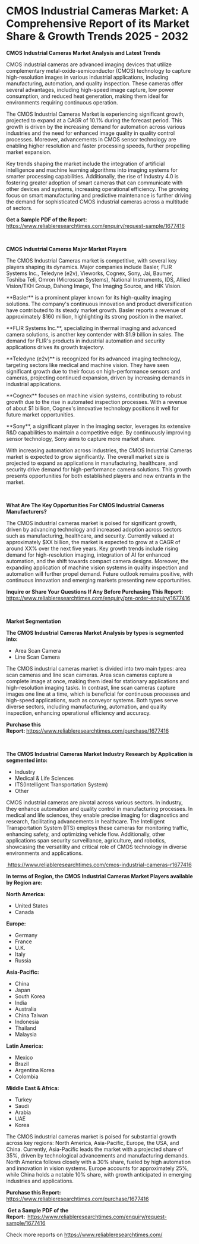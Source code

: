 <p><h1>CMOS Industrial Cameras Market: A Comprehensive Report of its Market Share & Growth Trends 2025 - 2032</h1></p><p><strong>CMOS Industrial Cameras Market Analysis and Latest Trends</strong></p>
<p><p>CMOS industrial cameras are advanced imaging devices that utilize complementary metal-oxide-semiconductor (CMOS) technology to capture high-resolution images in various industrial applications, including manufacturing, automation, and quality inspection. These cameras offer several advantages, including high-speed image capture, low power consumption, and reduced heat generation, making them ideal for environments requiring continuous operation.</p><p>The CMOS Industrial Cameras Market is experiencing significant growth, projected to expand at a CAGR of 10.1% during the forecast period. This growth is driven by the increasing demand for automation across various industries and the need for enhanced image quality in quality control processes. Moreover, advancements in CMOS sensor technology are enabling higher resolution and faster processing speeds, further propelling market expansion.</p><p>Key trends shaping the market include the integration of artificial intelligence and machine learning algorithms into imaging systems for smarter processing capabilities. Additionally, the rise of Industry 4.0 is fostering greater adoption of smart cameras that can communicate with other devices and systems, increasing operational efficiency. The growing focus on smart manufacturing and predictive maintenance is further driving the demand for sophisticated CMOS industrial cameras across a multitude of sectors.</p></p>
<p><strong>Get a Sample PDF of the Report:&nbsp;</strong> <a href="https://www.reliableresearchtimes.com/enquiry/request-sample/1677416?utm_campaign=3008&utm_medium=2&utm_source=Github&utm_content=ia&utm_term=25032025&utm_id=cmos-industrial-cameras">https://www.reliableresearchtimes.com/enquiry/request-sample/1677416</a></p>
<p>&nbsp;</p>
<p><strong>CMOS Industrial Cameras Major Market Players</strong></p>
<p><p>The CMOS Industrial Cameras market is competitive, with several key players shaping its dynamics. Major companies include Basler, FLIR Systems Inc., Teledyne (e2v), Vieworks, Cognex, Sony, Jai, Baumer, Toshiba Teli, Omron (Microscan Systems), National Instruments, IDS, Allied Vision/TKH Group, Daheng Image, The Imaging Source, and HIK Vision.</p><p>**Basler** is a prominent player known for its high-quality imaging solutions. The company's continuous innovation and product diversification have contributed to its steady market growth. Basler reports a revenue of approximately $160 million, highlighting its strong position in the market.</p><p>**FLIR Systems Inc.**, specializing in thermal imaging and advanced camera solutions, is another key contender with $1.9 billion in sales. The demand for FLIR's products in industrial automation and security applications drives its growth trajectory.</p><p>**Teledyne (e2v)** is recognized for its advanced imaging technology, targeting sectors like medical and machine vision. They have seen significant growth due to their focus on high-performance sensors and cameras, projecting continued expansion, driven by increasing demands in industrial applications.</p><p>**Cognex** focuses on machine vision systems, contributing to robust growth due to the rise in automated inspection processes. With a revenue of about $1 billion, Cognex's innovative technology positions it well for future market opportunities.</p><p>**Sony**, a significant player in the imaging sector, leverages its extensive R&D capabilities to maintain a competitive edge. By continuously improving sensor technology, Sony aims to capture more market share.</p><p>With increasing automation across industries, the CMOS Industrial Cameras market is expected to grow significantly. The overall market size is projected to expand as applications in manufacturing, healthcare, and security drive demand for high-performance camera solutions. This growth presents opportunities for both established players and new entrants in the market.</p></p>
<p>&nbsp;</p>
<p><strong>What Are The Key Opportunities For CMOS Industrial Cameras Manufacturers?</strong></p>
<p><p>The CMOS industrial cameras market is poised for significant growth, driven by advancing technology and increased adoption across sectors such as manufacturing, healthcare, and security. Currently valued at approximately $XX billion, the market is expected to grow at a CAGR of around XX% over the next five years. Key growth trends include rising demand for high-resolution imaging, integration of AI for enhanced automation, and the shift towards compact camera designs. Moreover, the expanding application of machine vision systems in quality inspection and automation will further propel demand. Future outlook remains positive, with continuous innovation and emerging markets presenting new opportunities.</p></p>
<p><strong>Inquire or Share Your Questions If Any Before Purchasing This Report:</strong> <a href="https://www.reliableresearchtimes.com/enquiry/pre-order-enquiry/1677416?utm_campaign=3008&utm_medium=2&utm_source=Github&utm_content=ia&utm_term=25032025&utm_id=cmos-industrial-cameras">https://www.reliableresearchtimes.com/enquiry/pre-order-enquiry/1677416</a></p>
<p>&nbsp;</p>
<p><strong>Market Segmentation</strong></p>
<p><strong>The CMOS Industrial Cameras Market Analysis by types is segmented into:</strong></p>
<p><ul><li>Area Scan Camera</li><li>Line Scan Camera</li></ul></p>
<p><p>The CMOS industrial cameras market is divided into two main types: area scan cameras and line scan cameras. Area scan cameras capture a complete image at once, making them ideal for stationary applications and high-resolution imaging tasks. In contrast, line scan cameras capture images one line at a time, which is beneficial for continuous processes and high-speed applications, such as conveyor systems. Both types serve diverse sectors, including manufacturing, automation, and quality inspection, enhancing operational efficiency and accuracy.</p></p>
<p><strong>Purchase this Report:&nbsp;</strong><a href="https://www.reliableresearchtimes.com/purchase/1677416?utm_campaign=3008&utm_medium=2&utm_source=Github&utm_content=ia&utm_term=25032025&utm_id=cmos-industrial-cameras">https://www.reliableresearchtimes.com/purchase/1677416</a></p>
<p>&nbsp;</p>
<p><strong>The CMOS Industrial Cameras Market Industry Research by Application is segmented into:</strong></p>
<p><ul><li>Industry</li><li>Medical & Life Sciences</li><li>ITS(Intelligent Transportation System)</li><li>Other</li></ul></p>
<p><p>CMOS industrial cameras are pivotal across various sectors. In industry, they enhance automation and quality control in manufacturing processes. In medical and life sciences, they enable precise imaging for diagnostics and research, facilitating advancements in healthcare. The Intelligent Transportation System (ITS) employs these cameras for monitoring traffic, enhancing safety, and optimizing vehicle flow. Additionally, other applications span security surveillance, agriculture, and robotics, showcasing the versatility and critical role of CMOS technology in diverse environments and applications.</p></p>
<p><a href="https://www.reliableresearchtimes.com/cmos-industrial-cameras-r1677416?utm_campaign=3008&utm_medium=2&utm_source=Github&utm_content=ia&utm_term=25032025&utm_id=cmos-industrial-cameras">&nbsp;https://www.reliableresearchtimes.com/cmos-industrial-cameras-r1677416</a></p>
<p><strong>In terms of Region, the CMOS Industrial Cameras Market Players available by Region are:</strong></p>
<p>
    <p> <strong> North America: </strong>
        <ul>
            <li>United States</li>
            <li>Canada</li>
        </ul>
        </p> 
    <p> <strong> Europe: </strong>
        <ul>
            <li>Germany</li>
            <li>France</li>
            <li>U.K.</li>
            <li>Italy</li>
            <li>Russia</li>
        </ul>
        </p> 
    <p> <strong> Asia-Pacific: </strong>
        <ul>
            <li>China</li>
            <li>Japan</li>
            <li>South Korea</li>
            <li>India</li>
            <li>Australia</li>
            <li>China Taiwan</li>
            <li>Indonesia</li>
            <li>Thailand</li>
            <li>Malaysia</li>
        </ul>
        </p> 
    <p> <strong> Latin America: </strong>
        <ul>
            <li>Mexico</li>
            <li>Brazil</li>
            <li>Argentina Korea</li>
            <li>Colombia</li>
        </ul>
        </p> 
    <p> <strong> Middle East & Africa: </strong>
        <ul>
            <li>Turkey</li>
            <li>Saudi</li>
            <li>Arabia</li>
            <li>UAE</li>
            <li>Korea</li>
        </ul>
    </p>
    </p>
<p><p>The CMOS industrial cameras market is poised for substantial growth across key regions: North America, Asia-Pacific, Europe, the USA, and China. Currently, Asia-Pacific leads the market with a projected share of 35%, driven by technological advancements and manufacturing demands. North America follows closely with a 30% share, fueled by high automation and innovation in vision systems. Europe accounts for approximately 25%, while China holds a notable 10% share, with growth anticipated in emerging industries and applications.</p></p>
<p><strong>Purchase this Report: </strong><a href="https://www.reliableresearchtimes.com/purchase/1677416?utm_campaign=3008&utm_medium=2&utm_source=Github&utm_content=ia&utm_term=25032025&utm_id=cmos-industrial-cameras">https://www.reliableresearchtimes.com/purchase/1677416</a></p>
<p>&nbsp;<strong>Get a Sample PDF of the Report:&nbsp;&nbsp;</strong><a href="https://www.reliableresearchtimes.com/enquiry/request-sample/1677416?utm_campaign=3008&utm_medium=2&utm_source=Github&utm_content=ia&utm_term=25032025&utm_id=cmos-industrial-cameras">https://www.reliableresearchtimes.com/enquiry/request-sample/1677416</a></p>
<p><strong></strong></p>
<p>Check more reports on <a href="https://www.reliableresearchtimes.com/?utm_campaign=3008&utm_medium=2&utm_source=Github&utm_content=ia&utm_term=25032025&utm_id=cmos-industrial-cameras">https://www.reliableresearchtimes.com/</a></p>